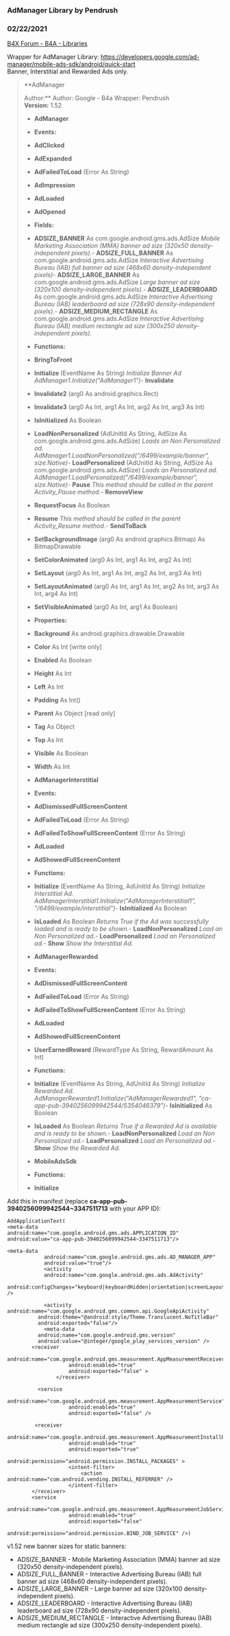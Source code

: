 ### AdManager Library by Pendrush
### 02/22/2021
[B4X Forum - B4A - Libraries](https://www.b4x.com/android/forum/threads/122111/)

Wrapper for AdManager Library: <https://developers.google.com/ad-manager/mobile-ads-sdk/android/quick-start>  
Banner, Interstitial and Rewarded Ads only.  
  
> **AdManager  
>   
> Author:** Author: Google - B4a Wrapper: Pendrush  
> **Version:** 1.52  
>
> - **AdManager**
>
> - **Events:**
>
> - **AdClicked**
> - **AdExpanded**
> - **AdFailedToLoad** (Error As String)
> - **AdImpression**
> - **AdLoaded**
> - **AdOpened**
>
> - **Fields:**
>
> - **ADSIZE\_BANNER** As com.google.android.gms.ads.AdSize
> *Mobile Marketing Association (MMA) banner ad size (320x50 density-independent pixels).*- **ADSIZE\_FULL\_BANNER** As com.google.android.gms.ads.AdSize
> *Interactive Advertising Bureau (IAB) full banner ad size (468x60 density-independent pixels)*- **ADSIZE\_LARGE\_BANNER** As com.google.android.gms.ads.AdSize
> *Large banner ad size (320x100 density-independent pixels).*- **ADSIZE\_LEADERBOARD** As com.google.android.gms.ads.AdSize
> *Interactive Advertising Bureau (IAB) leaderboard ad size (728x90 density-independent pixels).*- **ADSIZE\_MEDIUM\_RECTANGLE** As com.google.android.gms.ads.AdSize
> *Interactive Advertising Bureau (IAB) medium rectangle ad size (300x250 density-independent pixels).*
> - **Functions:**
>
> - **BringToFront**
> - **Initialize** (EventName As String)
> *Initialize Banner Ad   
>  AdManager1.Initialize("AdManager1")*- **Invalidate**
> - **Invalidate2** (arg0 As android.graphics.Rect)
> - **Invalidate3** (arg0 As Int, arg1 As Int, arg2 As Int, arg3 As Int)
> - **IsInitialized** As Boolean
> - **LoadNonPersonalized** (AdUnitId As String, AdSize As com.google.android.gms.ads.AdSize)
> *Loads an Non Personalized ad.   
>  AdManager1.LoadNonPersonalized("/6499/example/banner", size.Native)*- **LoadPersonalized** (AdUnitId As String, AdSize As com.google.android.gms.ads.AdSize)
> *Loads an Personalized ad.   
>  AdManager1.LoadPersonalized("/6499/example/banner", size.Native)*- **Pause**
> *This method should be called in the parent Activity\_Pause method.*- **RemoveView**
> - **RequestFocus** As Boolean
> - **Resume**
> *This method should be called in the parent Activity\_Resume method.*- **SendToBack**
> - **SetBackgroundImage** (arg0 As android.graphics.Bitmap) As BitmapDrawable
> - **SetColorAnimated** (arg0 As Int, arg1 As Int, arg2 As Int)
> - **SetLayout** (arg0 As Int, arg1 As Int, arg2 As Int, arg3 As Int)
> - **SetLayoutAnimated** (arg0 As Int, arg1 As Int, arg2 As Int, arg3 As Int, arg4 As Int)
> - **SetVisibleAnimated** (arg0 As Int, arg1 As Boolean)
>
> - **Properties:**
>
> - **Background** As android.graphics.drawable.Drawable
> - **Color** As Int [write only]
> - **Enabled** As Boolean
> - **Height** As Int
> - **Left** As Int
> - **Padding** As Int()
> - **Parent** As Object [read only]
> - **Tag** As Object
> - **Top** As Int
> - **Visible** As Boolean
> - **Width** As Int
>
> - **AdManagerInterstitial**
>
> - **Events:**
>
> - **AdDismissedFullScreenContent**
> - **AdFailedToLoad** (Error As String)
> - **AdFailedToShowFullScreenContent** (Error As String)
> - **AdLoaded**
> - **AdShowedFullScreenContent**
>
> - **Functions:**
>
> - **Initialize** (EventName As String, AdUnitId As String)
> *Initialize Interstitial Ad.   
>  AdManagerInterstitial1.Initialize("AdManagerInterstitial1", "/6499/example/interstitial")*- **IsInitialized** As Boolean
> - **IsLoaded** As Boolean
> *Returns True if the Ad was successfully loaded and is ready to be shown.*- **LoadNonPersonalized**
> *Load an Non Personalized ad.*- **LoadPersonalized**
> *Load an Personalized ad.*- **Show**
> *Show the Interstitial Ad.*
> - **AdManagerRewarded**
>
> - **Events:**
>
> - **AdDismissedFullScreenContent**
> - **AdFailedToLoad** (Error As String)
> - **AdFailedToShowFullScreenContent** (Error As String)
> - **AdLoaded**
> - **AdShowedFullScreenContent**
> - **UserEarnedReward** (RewardType As String, RewardAmount As Int)
>
> - **Functions:**
>
> - **Initialize** (EventName As String, AdUnitId As String)
> *Initialize Rewarded Ad.   
>  AdManagerRewarded1.Initialize("AdManagerRewarded1", "ca-app-pub-3940256099942544/5354046379")*- **IsInitialized** As Boolean
> - **IsLoaded** As Boolean
> *Returns True if a Rewarded Ad is available and is ready to be shown.*- **LoadNonPersonalized**
> *Load an Non Personalized ad.*- **LoadPersonalized**
> *Load an Personalized ad.*- **Show**
> *Show the Rewarded Ad.*
> - **MobileAdsSdk**
>
> - **Functions:**
>
> - **Initialize**

  
  
Add this in manifest (replace **ca-app-pub-3940256099942544~3347511713** with your APP ID):  

```B4X
AddApplicationText(  
<meta-data  
android:name="com.google.android.gms.ads.APPLICATION_ID"  
android:value="ca-app-pub-3940256099942544~3347511713"/>  
  
<meta-data  
            android:name="com.google.android.gms.ads.AD_MANAGER_APP"  
            android:value="true"/>   
            <activity  
            android:name="com.google.android.gms.ads.AdActivity"  
            android:configChanges="keyboard|keyboardHidden|orientation|screenLayout|uiMode|screenSize|smallestScreenSize" />   
           
            <activity android:name="com.google.android.gms.common.api.GoogleApiActivity"  
          android:theme="@android:style/Theme.Translucent.NoTitleBar"  
          android:exported="false"/>  
            <meta-data  
          android:name="com.google.android.gms.version"  
          android:value="@integer/google_play_services_version" />  
        <receiver  
                    android:name="com.google.android.gms.measurement.AppMeasurementReceiver"  
                    android:enabled="true"  
                    android:exported="false" >  
                </receiver>  
       
          <service  
                    android:name="com.google.android.gms.measurement.AppMeasurementService"  
                    android:enabled="true"  
                    android:exported="false" />  
                   
         <receiver  
                    android:name="com.google.android.gms.measurement.AppMeasurementInstallReferrerReceiver"  
                    android:enabled="true"  
                    android:exported="true"  
                    android:permission="android.permission.INSTALL_PACKAGES" >  
                    <intent-filter>  
                        <action android:name="com.android.vending.INSTALL_REFERRER" />  
                    </intent-filter>  
        </receiver>  
        <service  
                    android:name="com.google.android.gms.measurement.AppMeasurementJobService"  
                    android:enabled="true"  
                    android:exported="false"  
                    android:permission="android.permission.BIND_JOB_SERVICE" />)
```

  
  
  
v1.52 new banner sizes for static banners:  

- ADSIZE\_BANNER - Mobile Marketing Association (MMA) banner ad size (320x50 density-independent pixels).
- ADSIZE\_FULL\_BANNER - Interactive Advertising Bureau (IAB) full banner ad size (468x60 density-independent pixels).
- ADSIZE\_LARGE\_BANNER - Large banner ad size (320x100 density-independent pixels).
- ADSIZE\_LEADERBOARD - Interactive Advertising Bureau (IAB) leaderboard ad size (728x90 density-independent pixels).
- ADSIZE\_MEDIUM\_RECTANGLE - Interactive Advertising Bureau (IAB) medium rectangle ad size (300x250 density-independent pixels).